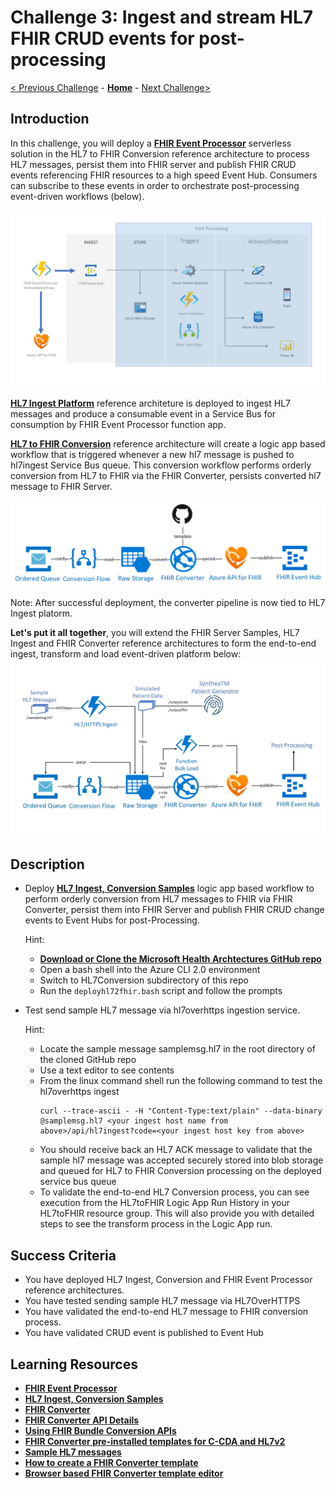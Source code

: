 # Challenge 3: Ingest and stream HL7 FHIR CRUD events for post-processing

[< Previous Challenge](./Challenge02.md) - **[Home](../readme.md)** - [Next Challenge>](./Challenge04.md)

## Introduction

In this challenge, you will deploy a **[FHIR Event Processor](https://github.com/microsoft/health-architectures/tree/master/FHIR/FHIREventProcessor)** serverless solution in the HL7 to FHIR Conversion reference architecture to process HL7 messages, persist them into FHIR server and publish FHIR CRUD events referencing FHIR resources to a high speed Event Hub.  Consumers can subscribe to these events in order to orchestrate post-processing event-driven workflows (below). 

![FHIR CRUD Post Processing Sample](../images/fhir-serverless-streaming.jpg)

**[HL7 Ingest Platform](https://github.com/microsoft/health-architectures/tree/master/HL7Conversion#deploying-your-own-hl7-ingest-platform)** reference architeture is deployed to ingest HL7 messages and produce a consumable event in a Service Bus for consumption by FHIR Event Processor function app.

**[HL7 to FHIR Conversion](https://github.com/microsoft/health-architectures/tree/master/HL7Conversion#hl7tofhir-conversion)** reference architecture will create a logic app based workflow that is triggered whenever a new hl7 message is pushed to hl7ingest Service Bus queue. This conversion workflow performs orderly conversion from HL7 to FHIR via the FHIR Converter, persists converted hl7 message to FHIR Server.

![HL7 to FHIR Conversion](../images/hl72fhirconversion.png)

Note: After successful deployment, the converter pipeline is now tied to HL7 Ingest platorm.

**Let's put it all together**, you will extend the FHIR Server Samples, HL7 Ingest and FHIR Converter reference architectures to form the end-to-end ingest, transform and load event-driven platform below:
![HL7 ingest, conversion and bulk load](../images/fhir-hl7-ingest-conversion-bulkload-samples-architecture.jpg)

## Description



- Deploy **[HL7 Ingest, Conversion Samples](https://github.com/microsoft/health-architectures/tree/master/HL7Conversion#hl7tofhir-conversion)** logic app based workflow to perform orderly conversion from HL7 messages to FHIR via FHIR Converter, persist them into FHIR Server and publish FHIR CRUD change events to Event Hubs for post-Processing.

    Hint:
    - **[Download or Clone the Microsoft Health Archtectures GitHub repo](https://github.com/microsoft/health-architectures)**
    - Open a bash shell into the Azure CLI 2.0 environment
    - Switch to HL7Conversion subdirectory of this repo
    - Run the `deployhl72fhir.bash` script and follow the prompts
- Test send sample HL7 message via hl7overhttps ingestion service.

    Hint:
    - Locate the sample message samplemsg.hl7 in the root directory of the cloned GitHub repo
    - Use a text editor to see contents
    - From the linux command shell run the following command to test the hl7overhttps ingest
        ```
        curl --trace-ascii - -H "Content-Type:text/plain" --data-binary @samplemsg.hl7 <your ingest host name from above>/api/hl7ingest?code=<your ingest host key from above>
        ```
    - You should receive back an HL7 ACK message to validate that the sample hl7 message was accepted securely stored into blob storage and queued for HL7 to FHIR Conversion processing on the deployed service bus queue
    - To validate the end-to-end HL7 Conversion process, you can see execution from the HL7toFHIR Logic App Run History in your HL7toFHIR resource group. This will also provide you with detailed steps to see the transform process in the Logic App run.

## Success Criteria
- You have deployed HL7 Ingest, Conversion and FHIR Event Processor reference architectures.
- You have tested sending sample HL7 message via HL7OverHTTPS
- You have validated the end-to-end HL7 message to FHIR conversion process.
- You have validated CRUD event is published to Event Hub

## Learning Resources

- **[FHIR Event Processor](https://github.com/microsoft/health-architectures/tree/master/FHIR/FHIREventProcessor)**
- **[HL7 Ingest, Conversion Samples](https://github.com/microsoft/health-architectures/tree/master/HL7Conversion#hl7tofhir-conversion)**
- **[FHIR Converter](https://github.com/microsoft/FHIR-Converter)**
- **[FHIR Converter API Details](https://github.com/microsoft/FHIR-Converter/blob/master/docs/api-summary.md)**
- **[Using FHIR Bundle Conversion APIs](https://github.com/microsoft/FHIR-Converter/blob/master/docs/convert-data-concept.md)**
- **[FHIR Converter pre-installed templates for C-CDA and HL7v2](https://github.com/microsoft/FHIR-Converter/tree/master/src/templates)**
- **[Sample HL7 messages](https://github.com/microsoft/FHIR-Converter/tree/master/src/sample-data/hl7v2)**
- **[How to create a FHIR Converter template](https://github.com/microsoft/FHIR-Converter/blob/master/docs/template-creation-how-to-guide.md)**
- **[Browser based FHIR Converter template editor](https://github.com/microsoft/FHIR-Converter/blob/master/docs/web-ui-summary.md)**





